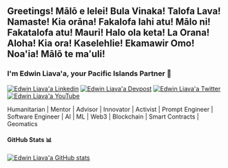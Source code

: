 <h2> Greetings! Mālō e lelei! Bula Vinaka! Talofa Lava! Namaste! Kia orāna! Fakalofa lahi atu! Mālo ni! Fakatalofa atu! Mauri! Halo ola keta! La Orana! Aloha! Kia ora! Kaselehlie! Ekamawir Omo! Noa'ia! Mālō te maʻuli! </h2>

<h3> I'm Edwin Liava'a, your Pacific Islands Partner 👋 </h3>
    
[![Edwin Liava'a Linkedin](https://img.shields.io/badge/LinkedIn-0077B5?style=for-the-badge&logo=linkedin&logoColor=white)](https://www.linkedin.com/in/edwin-liavaa/) 
[![Edwin Liava'a Devpost](https://img.shields.io/badge/Devpost-003E54?logo=devpost&logoColor=fff&style=for-the-badge)](https://devpost.com/etuini-liavaa) 
[![Edwin Liava'a Twitter](https://img.shields.io/badge/Twitter-1DA1F2?style=for-the-badge&logo=twitter&logoColor=white)](https://twitter.com/EdwinLiavaa)
[![Edwin Liava'a YouTube](https://img.shields.io/badge/YouTube-FF0000?style=for-the-badge&logo=youtube&logoColor=white)](https://www.youtube.com/channel/UCGCjdhzDBYgU0_YGznVqZQQ)

Humanitarian | Mentor | Advisor | Innovator | Activist | Prompt Engineer | Software Engineer | AI | ML | Web3 | Blockchain | Smart Contracts | Geomatics

#### GitHub Stats 📊

[![Edwin Liava'a GitHub stats](https://github-readme-stats.vercel.app/api?username=EdwinLiavaa)](https://github.com/anuraghazra/github-readme-stats) 

<!--
**FidelChe/FidelChe** is a ✨ _special_ ✨ repository because its `README.md` (this file) appears on your GitHub profile.

Here are some ideas to get you started:

- 🔭 I’m currently working on ...
- 🌱 I’m currently learning ...
- 👯 I’m looking to collaborate on ...
- 🤔 I’m looking for help with ...
- 💬 Ask me about ...
- 📫 How to reach me: ...
- 😄 Pronouns: ...
- ⚡ Fun fact: ...
-->
